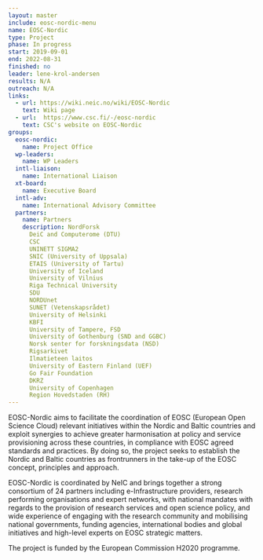 ```yaml
---
layout: master
include: eosc-nordic-menu
name: EOSC-Nordic
type: Project
phase: In progress
start: 2019-09-01
end: 2022-08-31
finished: no
leader: lene-krol-andersen
results: N/A
outreach: N/A
links:
  - url: https://wiki.neic.no/wiki/EOSC-Nordic
    text: Wiki page
  - url:  https://www.csc.fi/-/eosc-nordic
    text: CSC's website on EOSC-Nordic
groups:
  eosc-nordic:
    name: Project Office
  wp-leaders:
    name: WP Leaders
  intl-liaison:
    name: International Liaison
  xt-board:
    name: Executive Board
  intl-adv:
    name: International Advisory Committee
  partners:
    name: Partners
    description: NordForsk 
      DeiC and Computerome (DTU) 
      CSC 
      UNINETT SIGMA2 
      SNIC (University of Uppsala) 
      ETAIS (University of Tartu) 
      University of Iceland 
      University of Vilnius 
      Riga Technical University 
      SDU 
      NORDUnet 
      SUNET (Vetenskapsrådet) 
      University of Helsinki
      KBFI 
      University of Tampere, FSD
      University of Gothenburg (SND and GGBC) 
      Norsk senter for forskningsdata (NSD) 
      Rigsarkivet 
      Ilmatieteen laitos 
      University of Eastern Finland (UEF) 
      Go Fair Foundation 
      DKRZ 
      University of Copenhagen 
      Region Hovedstaden (RH)
---
```

EOSC-Nordic aims to facilitate the coordination of EOSC (European Open Science Cloud) relevant initiatives within the Nordic and Baltic countries and exploit synergies to achieve greater harmonisation at policy and service provisioning across these countries, in compliance with EOSC agreed standards and practices. By doing so, the project seeks to establish the Nordic and Baltic countries as frontrunners in the take-up of the EOSC concept, principles and approach.

EOSC-Nordic is coordinated by NeIC and brings together a strong consortium of 24 partners including e-Infrastructure providers, research performing organisations and expert networks, with national mandates with regards to the provision of research services and open science policy, and wide experience of engaging with the research community and mobilising national governments, funding agencies, international bodies and global initiatives and high-level experts on EOSC strategic matters.

The project is funded by the European Commission H2020 programme.
